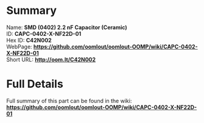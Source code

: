 
Summary
=================
  
Name: __SMD (0402) 2.2 nF Capacitor (Ceramic)__    
ID: __CAPC-0402-X-NF22D-01__   
Hex ID: __C42N002__   
WebPage: __https://github.com/oomlout/oomlout-OOMP/wiki/CAPC-0402-X-NF22D-01__   
Short URL: __http://oom.lt/C42N002__   

Full Details
==========================
Full summary of this part can be found in the wiki:   
__https://github.com/oomlout/oomlout-OOMP/wiki/CAPC-0402-X-NF22D-01__    

